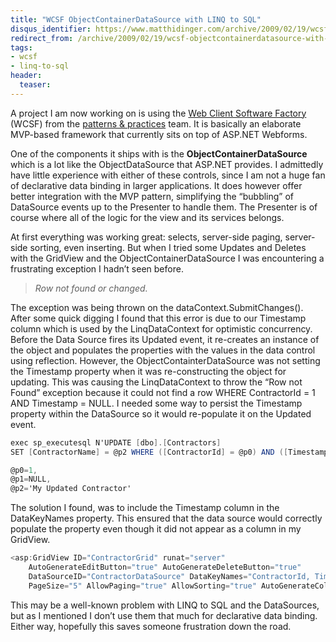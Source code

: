 ```yaml
---
title: "WCSF ObjectContainerDataSource with LINQ to SQL"
disqus_identifier: https://www.matthidinger.com/archive/2009/02/19/wcsf-objectcontainerdatasource-with-linq-to-sql.aspx
redirect_from: /archive/2009/02/19/wcsf-objectcontainerdatasource-with-linq-to-sql.aspx/
tags: 
- wcsf
- linq-to-sql
header:
  teaser: 
---
```

A project I am now working on is using the [Web Client Software Factory](https://www.codeplex.com/websf) (WCSF) from the [patterns & practices](https://msdn.microsoft.com/practices) team. It is basically an elaborate MVP-based framework that currently sits on top of ASP.NET Webforms.

One of the components it ships with is the **ObjectContainerDataSource** which is a lot like the ObjectDataSource that ASP.NET provides. I admittedly have little experience with either of these controls, since I am not a huge fan of declarative data binding in larger applications. It does however offer better integration with the MVP pattern, simplifying the “bubbling” of DataSource events up to the Presenter to handle them. The Presenter is of course where all of the logic for the view and its services belongs.

At first everything was working great: selects, server-side paging, server-side sorting, even inserting. But when I tried some Updates and Deletes with the GridView and the ObjectContainerDataSource I was encountering a frustrating exception I hadn’t seen before.

> *Row not found or changed.*

The exception was being thrown on the dataContext.SubmitChanges(). After some quick digging I found that this error is due to our Timestamp column which is used by the LinqDataContext for optimistic concurrency. Before the Data Source fires its Updated event, it re-creates an instance of the object and populates the properties with the values in the data control using reflection. However, the ObjectContainterDataSource was not setting the Timestamp property when it was re-constructing the object for updating. This was causing the LinqDataContext to throw the “Row not Found” exception because it could not find a row WHERE ContractorId = 1 AND Timestamp = NULL. I needed some way to persist the Timestamp property within the DataSource so it would re-populate it on the Updated event.

```csharp
exec sp_executesql N'UPDATE [dbo].[Contractors] 
SET [ContractorName] = @p2 WHERE ([ContractorId] = @p0) AND ([Timestamp] = @p1) 

@p0=1,
@p1=NULL,
@p2='My Updated Contractor'
```

The solution I found, was to include the Timestamp column in the DataKeyNames property. This ensured that the data source would correctly populate the property even though it did not appear as a column in my GridView.

```csharp
<asp:GridView ID="ContractorGrid" runat="server" 
    AutoGenerateEditButton="true" AutoGenerateDeleteButton="true"
    DataSourceID="ContractorDataSource" DataKeyNames="ContractorId, Timestamp"
    PageSize="5" AllowPaging="true" AllowSorting="true" AutoGenerateColumns="false">
```

This may be a well-known problem with LINQ to SQL and the DataSources, but as I mentioned I don’t use them that much for declarative data binding. Either way, hopefully this saves someone frustration down the road.


